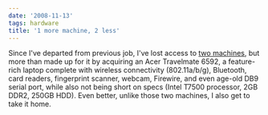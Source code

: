 ```yaml
---
date: '2008-11-13'
tags: hardware
title: '1 more machine, 2 less'
---
```


Since I\'ve departed from previous job, I\'ve lost access to [two
machines], but more than made up for it by acquiring an Acer Travelmate
6592, a feature-rich laptop complete with wireless connectivity
(802.11a/b/g), Bluetooth, card readers, fingerprint scanner, webcam,
Firewire, and even age-old DB9 serial port, while also not being short
on specs (Intel T7500 processor, 2GB DDR2, 250GB HDD). Even better,
unlike those two machines, I also get to take it home.

  [two machines]: http://tshepang.net/my-machines
